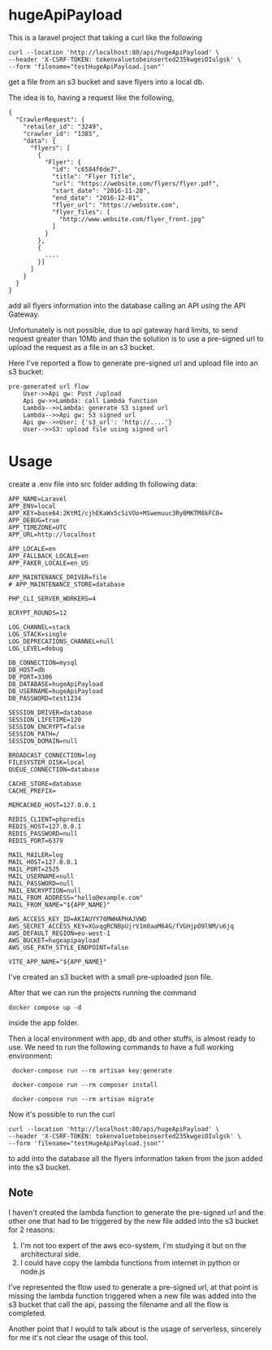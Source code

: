 # hugeApiPayload

This is a laravel project that taking a curl like the following

```
curl --location 'http://localhost:80/api/hugeApiPayload' \
--header 'X-CSRF-TOKEN: tokenvaluetobeinserted235kwgeiOIulgsk' \
--form 'filename="testHugeApiPayload.json"'
```

get a file from an s3 bucket and save flyers into a local db.


The idea is to, having a request like the following,
```
{
  "CrawlerRequest": {
    "retailer_id": "3249",
    "crawler_id": "1385",
    "data": {
      "flyers": [
        {
          "Flyer": {
            "id": "c6584f6de7",
            "title": "Flyer Title",
            "url": "https://website.com/flyers/flyer.pdf",
            "start_date": "2016-11-28",
            "end_date": "2016-12-01",
            "flyer_url": "https://website.com",
            "flyer_files": [
              "http://www.website.com/flyer_front.jpg"
            ]
          }
        },
        {
          ....
        }]
      ]
    }
  }
}
```
add all flyers information into the database calling an API using the API Gateway.

Unfortunately is not possible, due to api gateway hard limits, to send request greater than 10Mb and than the solution is to use a pre-signed url to upload the request as a file in an s3 bucket.

Here I've reported a flow to generate pre-signed url and upload file into an s3 bucket:
```
pre-generated url flow
    User->>Api gw: Post /upload
    Api gw->>Lambda: call Lambda function
    Lambda-->>Lambda: generate S3 signed url
    Lambda-->>Api gw: S3 signed url
    Api gw-->>User: {'s3_url': 'http://....'}
    User-->>S3: upload file using signed url
```

# Usage
create a .env file into src folder adding th following data:
```
APP_NAME=Laravel
APP_ENV=local
APP_KEY=base64:2KtMI/cjhEKaWx5cSiVOo+MSwemuuc3Ry0MKTM8kFC0=
APP_DEBUG=true
APP_TIMEZONE=UTC
APP_URL=http://localhost

APP_LOCALE=en
APP_FALLBACK_LOCALE=en
APP_FAKER_LOCALE=en_US

APP_MAINTENANCE_DRIVER=file
# APP_MAINTENANCE_STORE=database

PHP_CLI_SERVER_WORKERS=4

BCRYPT_ROUNDS=12

LOG_CHANNEL=stack
LOG_STACK=single
LOG_DEPRECATIONS_CHANNEL=null
LOG_LEVEL=debug

DB_CONNECTION=mysql
DB_HOST=db
DB_PORT=3306
DB_DATABASE=hugeApiPayload
DB_USERNAME=hugeApiPayload
DB_PASSWORD=test1234

SESSION_DRIVER=database
SESSION_LIFETIME=120
SESSION_ENCRYPT=false
SESSION_PATH=/
SESSION_DOMAIN=null

BROADCAST_CONNECTION=log
FILESYSTEM_DISK=local
QUEUE_CONNECTION=database

CACHE_STORE=database
CACHE_PREFIX=

MEMCACHED_HOST=127.0.0.1

REDIS_CLIENT=phpredis
REDIS_HOST=127.0.0.1
REDIS_PASSWORD=null
REDIS_PORT=6379

MAIL_MAILER=log
MAIL_HOST=127.0.0.1
MAIL_PORT=2525
MAIL_USERNAME=null
MAIL_PASSWORD=null
MAIL_ENCRYPTION=null
MAIL_FROM_ADDRESS="hello@example.com"
MAIL_FROM_NAME="${APP_NAME}"

AWS_ACCESS_KEY_ID=AKIAUYY76MWHAPHAJVWD
AWS_SECRET_ACCESS_KEY=XGvqgRCNBpUjrV1m0aaM64G/fVGHjpO9lNM/u6jq
AWS_DEFAULT_REGION=eu-west-1
AWS_BUCKET=hugeapipayload
AWS_USE_PATH_STYLE_ENDPOINT=false

VITE_APP_NAME="${APP_NAME}"
```
I've created an s3 bucket with a small pre-uploaded json file. 

After that we can run the projects running the command 

```docker compose up -d```

inside the app folder.

Then a local environment with app, db and other stuffs, is almost ready to use.
We need to run the following commands to have a full working environment:

``` docker-compose run --rm artisan key:generate```

``` docker-compose run --rm composer install```

``` docker-compose run --rm artisan migrate``` 

Now it's possible to run the curl 
```
curl --location 'http://localhost:80/api/hugeApiPayload' \
--header 'X-CSRF-TOKEN: tokenvaluetobeinserted235kwgeiOIulgsk' \
--form 'filename="testHugeApiPayload.json"'
```
to add into the database all the flyers information taken from the json added into the s3 bucket.

## Note
I haven't created the lambda function to generate the pre-signed url and the other one that had to be triggered by the new file added into the s3 bucket for 2 reasons:
1. I'm not too expert of the aws eco-system, I'm studying it but on the architectural side.
2. I could have copy the lambda functions from internet in python or node.js

I've represented the flow used to generate a pre-signed url, at that point is missing the lambda function triggered when a new file was added into the s3 bucket that call the api, passing the filename and all the flow is completed.

Another point that I would to talk about is the usage of serverless, sincerely for me it's not clear the usage of this tool.
